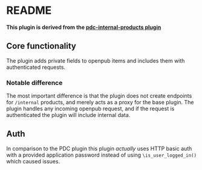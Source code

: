 # README

**This plugin is derived from the [pdc-internal-products plugin](https://bitbucket.org/openwebconcept/plugin-pdc-internal-products)**

## Core functionality

The plugin adds private fields to openpub items and includes them with authenticated requests.

### Notable difference

The most important difference is that the plugin does not create endpoints for `/internal` products, and merely acts as a proxy for the base plugin. The plugin handles any incoming openpub request, and if the request is authenticated the plugin will include internal data.

## Auth

In comparison to the PDC plugin this plugin _actually_ uses HTTP basic auth with a provided application password instead of using `\is_user_logged_in()` which caused issues.
